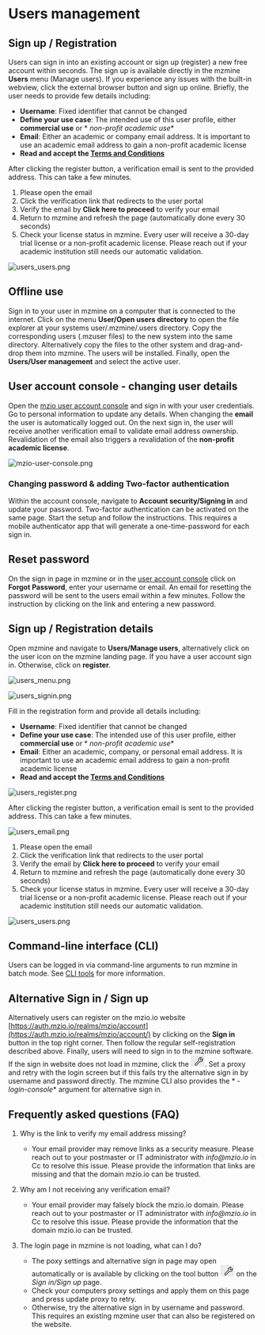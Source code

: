 # Users management

## Sign up / Registration

Users can sign in into an existing account or sign up (register) a new free account within seconds.
The sign up is available
directly in the mzmine **Users** menu (Manage users). If you experience any issues with the built-in
webview, click the
external browser button and sign up online. Briefly, the user needs to provide few details
including:

- **Username**: Fixed identifier that cannot be changed
- **Define your use case**: The intended use of this user profile, either **commercial use** or *
  *non-profit academic use**
- **Email**: Either an academic or company email address. It is important to use an
  academic email address to gain a non-profit academic license
- **Read and accept the [Terms and Conditions](https://mzio.io/general-terms-and-conditions/)**

After clicking the register button, a verification email is sent to the provided address. This can
take
a few minutes.

1. Please open the email
2. Click the verification link that redirects to the user portal
3. Verify the email by **Click here to proceed** to verify your email
4. Return to mzmine and refresh the page (automatically done every 30 seconds)
5. Check your license status in mzmine. Every user will receive a 30-day trial license or a
   non-profit academic license. Please reach out if your academic institution still needs our
   automatic validation.

![users_users.png](img/users_users.png)

## Offline use

Sign in to your user in mzmine on a computer that is connected to the internet. Click on the menu
**User/Open users directory** to open the file explorer at your systems user/.mzmine/.users
directory.
Copy the corresponding users (.mzuser files) to the new system into the same directory.
Alternatively copy the files
to the other system and drag-and-drop them into mzmine. The users will be installed.
Finally, open the **Users/User management** and select the active user.

## User account console - changing user details

Open the [mzio user account console](https://auth.mzio.io/realms/mzio/account/) and sign in with
your user
credentials. Go to personal information to update any details. When changing the **email** the user
is automatically
logged out. On the next sign in, the user will receive another verification email to validate email
address ownership.
Revalidation of the email also triggers a revalidation of the **non-profit academic license**.

![mzio-user-console.png](img%2Fmzio-user-console.png)

### Changing password & adding Two-factor authentication

Within the account console, navigate to **Account security/Signing in** and update your password.
Two-factor authentication can be activated on the same page. Start the setup and follow the
instructions.
This requires a mobile authenticator app that will generate a one-time-password for each sign in.

## Reset password

On the sign in page in mzmine or in
the [user account console](https://auth.mzio.io/realms/mzio/account/) click on **Forgot Password**,
enter your username or email.
An email for resetting the password will be sent to the users email within a few minutes. Follow the
instruction by
clicking on the link and entering a new password.

## Sign up / Registration details

Open mzmine and navigate to **Users/Manage users**, alternatively click on the user icon on the
mzmine landing page.
If you have a user account sign in. Otherwise, click on **register**.

![users_menu.png](img%2Fusers_menu.png)

![users_signin.png](img%2Fusers_signin.png)

Fill in the registration form and provide all details including:

- **Username**: Fixed identifier that cannot be changed
- **Define your use case**: The intended use of this user profile, either **commercial use** or *
  *non-profit academic use**
- **Email**: Either an academic, company, or personal email address. It is important to use an
  academic email address to gain a non-profit academic license
- **Read and accept the [Terms and Conditions](https://mzio.io/general-terms-and-conditions/)**

![users_register.png](img%2Fusers_register.png)

After clicking the register button, a verification email is sent to the provided address. This can
take
a few minutes.

![users_email.png](img%2Fusers_email.png)

1. Please open the email
2. Click the verification link that redirects to the user portal
3. Verify the email by **Click here to proceed** to verify your email
4. Return to mzmine and refresh the page (automatically done every 30 seconds)
5. Check your license status in mzmine. Every user will receive a 30-day trial license or a
   non-profit academic license. Please reach out if your academic institution still needs our
   automatic validation.

![users_users.png](img%2Fusers_users.png)

## Command-line interface (CLI)

Users can be logged in via command-line arguments to run mzmine in batch mode.
See [CLI tools](../commandline_tool.md) for more information.

## Alternative Sign in / Sign up

Alternatively users can register on the mzio.io
website [https://auth.mzio.io/realms/mzio/account](https://auth.mzio.io/realms/mzio/account/) by
clicking on the **Sign in** button in the top right corner.
Then follow the regular self-registration described above. Finally, users will need to sign in to
the mzmine software. If the sign in website does not load in mzmine, click
the ![btn_tool.png](img/btn_tool.png). Set a proxy and retry with the login screen but if this fails
try the alternative sign in by username and password directly. The mzmine CLI also provides the *
*-login-console** argument for alternative sign in.

## Frequently asked questions (FAQ)

1. Why is the link to verify my email address missing?
    - Your email provider may remove links as a security measure. Please reach out to your
      postmaster or IT administrator with _info@mzio.io_ in Cc to resolve this issue. Please provide
      the information that links are missing and that the domain mzio.io can be trusted.

2. Why am I not receiving any verification email?
    - Your email provider may falsely block the mzio.io domain. Please reach out to your postmaster
      or IT administrator with _info@mzio.io_ in Cc to resolve this issue. Please provide the
      information that the domain mzio.io can be trusted.

3. The login page in mzmine is not loading, what can I do?
    - The poxy settings and alternative sign in page may open automatically or is available by
      clicking on the tool button ![btn_tool.png](img/btn_tool.png) on the _Sign in/Sign up_ page.
    - Check your computers proxy settings and apply them on this page and press update proxy to
      retry.
    - Otherwise, try the alternative sign in by username and password. This requires an existing
      mzmine user that can also be registered on the website. 